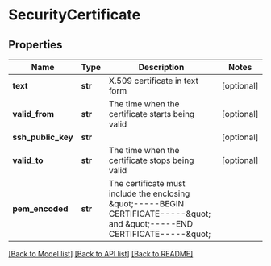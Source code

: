 # SecurityCertificate

## Properties
Name | Type | Description | Notes
------------ | ------------- | ------------- | -------------
**text** | **str** | X.509 certificate in text form | [optional] 
**valid_from** | **str** | The time when the certificate starts being valid | [optional] 
**ssh_public_key** | **str** |  | [optional] 
**valid_to** | **str** | The time when the certificate stops being valid | [optional] 
**pem_encoded** | **str** | The certificate must include the enclosing \&quot;-----BEGIN CERTIFICATE-----\&quot; and \&quot;-----END CERTIFICATE-----\&quot; | 

[[Back to Model list]](../README.md#documentation-for-models) [[Back to API list]](../README.md#documentation-for-api-endpoints) [[Back to README]](../README.md)

